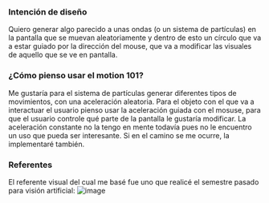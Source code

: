 ### Intención de diseño

Quiero generar algo parecido a unas ondas (o un sistema de partículas) en la pantalla que se muevan aleatoriamente y dentro de esto un círculo que va a estar guiado por la dirección del mouse, 
que va a modificar las visuales de aquello que se ve en pantalla.

### ¿Cómo pienso usar el motion 101?

Me gustaría para el sistema de partículas generar diferentes tipos de movimientos, con una aceleración aleatoria. Para el objeto con el que va a interactuar el 
usuario pienso usar la aceleración guiada con el mosuse, para que el usuario controle qué parte de la pantalla le gustaría modificar. La aceleración constante no la tengo
en mente todavía pues no le encuentro un uso que pueda ser interesante. Si en el camino se me ocurre, la implementaré también.

### Referentes

El referente visual del cual me basé fue uno que realicé el semestre pasado para visión artificial:
![image](https://github.com/user-attachments/assets/517877d9-f7c7-4ad4-bd40-9133cf66810f)
